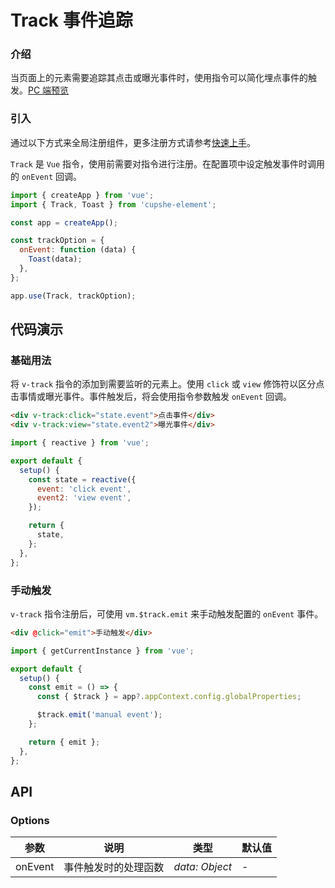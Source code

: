 # Track 事件追踪

### 介绍

当页面上的元素需要追踪其点击或曝光事件时，使用指令可以简化埋点事件的触发。[PC 端预览](/mobile.html#/track)

### 引入

通过以下方式来全局注册组件，更多注册方式请参考[快速上手](#/quickstart)。

`Track` 是 `Vue` 指令，使用前需要对指令进行注册。在配置项中设定触发事件时调用的 `onEvent` 回调。

```js
import { createApp } from 'vue';
import { Track, Toast } from 'cupshe-element';

const app = createApp();

const trackOption = {
  onEvent: function (data) {
    Toast(data);
  },
};

app.use(Track, trackOption);
```

## 代码演示

### 基础用法

将 `v-track` 指令的添加到需要监听的元素上。使用 `click` 或 `view` 修饰符以区分点击事情或曝光事件。事件触发后，将会使用指令参数触发 `onEvent` 回调。

```html
<div v-track:click="state.event">点击事件</div>
<div v-track:view="state.event2">曝光事件</div>
```

```js
import { reactive } from 'vue';

export default {
  setup() {
    const state = reactive({
      event: 'click event',
      event2: 'view event',
    });

    return {
      state,
    };
  },
};
```

### 手动触发

`v-track` 指令注册后，可使用 `vm.$track.emit` 来手动触发配置的 `onEvent` 事件。

```html
<div @click="emit">手动触发</div>
```

```js
import { getCurrentInstance } from 'vue';

export default {
  setup() {
    const emit = () => {
      const { $track } = app?.appContext.config.globalProperties;

      $track.emit('manual event');
    };

    return { emit };
  },
};
```

## API

### Options

| 参数    | 说明                 | 类型           | 默认值 |
| ------- | -------------------- | -------------- | ------ |
| onEvent | 事件触发时的处理函数 | _data: Object_ | -      |
